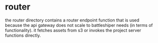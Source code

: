 # router

the router directory contains a router endpoint function that is used because the api gateway does not scale to battleshiper needs (in terms of functionality). it fetches assets from s3 or invokes the project server functions directly.